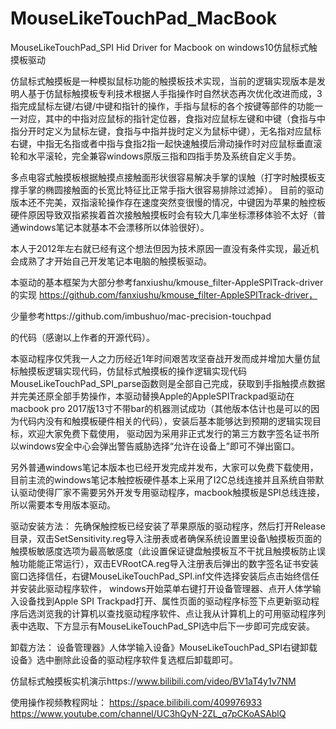 # MouseLikeTouchPad_MacBook
MouseLikeTouchPad_SPI Hid Driver for Macbook on windows10仿鼠标式触摸板驱动

仿鼠标式触摸板是一种模拟鼠标功能的触摸板技术实现，当前的逻辑实现版本是发明人基于仿鼠标触摸板专利技术根据人手指操作时自然状态再次优化改进而成，3指完成鼠标左键/右键/中键和指针的操作，手指与鼠标的各个按键等部件的功能一一对应，其中的中指对应鼠标的指针定位器，食指对应鼠标左键和中键（食指与中指分开时定义为鼠标左键，食指与中指并拢时定义为鼠标中键），无名指对应鼠标右键，中指无名指或者中指与食指2指一起快速触摸后滑动操作时对应鼠标垂直滚轮和水平滚轮，完全兼容windows原版三指和四指手势及系统自定义手势。

多点电容式触摸板根据触摸点接触面形状很容易解决手掌的误触（打字时触摸板支撑手掌的椭圆接触面的长宽比特征比正常手指大很容易排除过滤掉）。
目前的驱动版本还不完美，双指滚轮操作存在速度突然变很慢的情况，中键因为苹果的触控板硬件原因导致双指紧挨着首次接触触摸板时会有较大几率坐标漂移体验不太好（普通windows笔记本就基本不会漂移所以体验很好）。

本人于2012年左右就已经有这个想法但因为技术原因一直没有条件实现，最近机会成熟了才开始自己开发笔记本电脑的触摸板驱动。

本驱动的基本框架为大部分参考fanxiushu/kmouse_filter-AppleSPITrack-driver的实现
https://github.com/fanxiushu/kmouse_filter-AppleSPITrack-driver，

少量参考https://github.com/imbushuo/mac-precision-touchpad

的代码（感谢以上作者的开源代码）。

本驱动程序仅凭我一人之力历经近1年时间艰苦攻坚奋战开发而成并增加大量仿鼠标触摸板逻辑实现代码，仿鼠标式触摸板的操作逻辑实现代码MouseLikeTouchPad_SPI_parse函数则是全部自己完成，获取到手指触摸点数据并完美还原全部手势操作，本驱动替换Apple的AppleSPITrackpad驱动在macbook pro 2017版13寸不带bar的机器测试成功（其他版本估计也是可以的因为代码内没有和触摸板硬件相关的代码），安装后基本能够达到预期的逻辑实现目标，欢迎大家免费下载使用， 驱动因为采用非正式发行的第三方数字签名证书所以windows安全中心会弹出警告威胁选择“允许在设备上”即可不弹出窗口。

另外普通windows笔记本版本也已经开发完成并发布，大家可以免费下载使用，目前主流的windows笔记本触控板硬件基本上采用了I2C总线连接并且系统自带默认驱动使得厂家不需要另外开发专用驱动程序，macbook触摸板是SPI总线连接，所以需要本专用版本驱动。

驱动安装方法：  先确保触控板已经安装了苹果原版的驱动程序，然后打开Release目录，双击SetSensitivity.reg导入注册表或者确保系统设置里设备\触摸板页面的触摸板敏感度选项为最高敏感度（此设置保证键盘触摸板互不干扰且触摸板防止误触功能能正常运行），双击EVRootCA.reg导入注册表后弹出的数字签名证书安装窗口选择信任，右键MouseLikeTouchPad_SPI.inf文件选择安装后点击始终信任并安装此驱动程序软件， windows开始菜单右键打开设备管理器、点开人体学输入设备找到Apple SPI Trackpad打开、属性页面的驱动程序标签下点更新驱动程序后选浏览我的计算机以查找驱动程序软件、点让我从计算机上的可用驱动程序列表中选取、下方显示有MouseLikeTouchPad_SPI选中后下一步即可完成安装。

卸载方法： 设备管理器》人体学输入设备》MouseLikeTouchPad_SPI右键卸载设备》选中删除此设备的驱动程序软件复选框后卸载即可。

仿鼠标式触摸板实机演示https://www.bilibili.com/video/BV1aT4y1v7NM

使用操作视频教程网址：
https://space.bilibili.com/409976933
https://www.youtube.com/channel/UC3hQyN-2ZL_q7pCKoASAblQ

